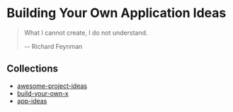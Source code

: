 # Building Your Own Application Ideas

> What I cannot create, I do not understand. 
>
> -- Richard Feynman

## Collections

- [awesome-project-ideas](https://github.com/NirantK/awesome-project-ideas)
- [build-your-own-x](https://github.com/danistefanovic/build-your-own-x)
- [app-ideas](https://github.com/florinpop17/app-ideas)
